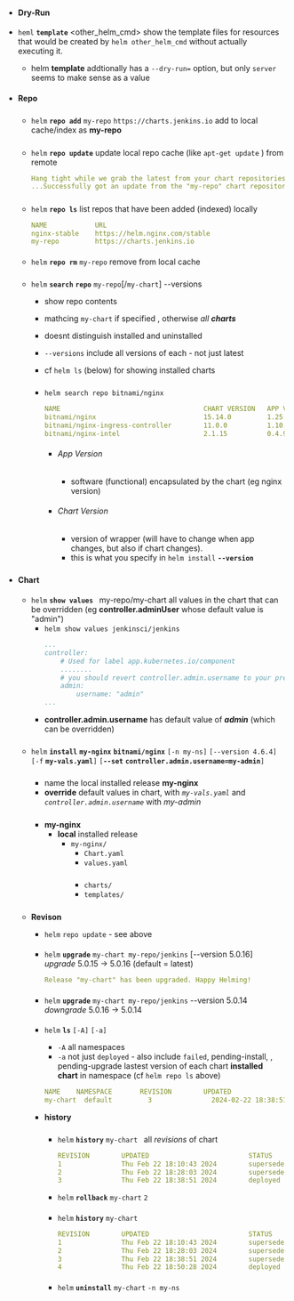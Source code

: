 

- #### Dry-Run
 - `heml` **`template`** <other_helm_cmd>
    show the template files for resources that would be created by `helm other_helm_cmd` without actually executing it.
    - helm **template** addtionally has a `--dry-run=` option, but only `server` seems to make sense as a value
    

- #### Repo
    

    #####
    - `helm` **`repo add`** `my-repo` `https://charts.jenkins.io` 
        add to local cache/index as **my-repo** 
    
    #####
    -  `helm` **`repo update`**
        update local repo cache (like `apt-get update` ) from remote
        ```yaml
        Hang tight while we grab the latest from your chart repositories...
        ...Successfully got an update from the "my-repo" chart repository
        ```
    #####
    - `helm` **`repo ls`**
        list repos that have been added (indexed) locally


        ```yaml
        NAME            URL                               
        nginx-stable    https://helm.nginx.com/stable     
        my-repo         https://charts.jenkins.io   
        ```
    ####
    - `helm` **`repo rm`** `my-repo`
        remove from local cache
    
    ###
    - `helm` **`search`** **`repo`** `my-repo`[/`my-chart`] --versions
        - show repo contents 
        - mathcing `my-chart` if specified , otherwise *all **charts*** 
        - doesnt distinguish installed and uninstalled  
        - `--versions` include all versions of each - not just latest
        
        - cf `helm ls` (below) for showing  installed charts 
        #####
        - `helm search repo bitnami/nginx`
            ```yaml
            NAME                                    CHART VERSION   APP VERSION     DESCRIPTION                                       
            bitnami/nginx                           15.14.0         1.25.4          NGINX Open Source is a web server that can be a...
            bitnami/nginx-ingress-controller        11.0.0          1.10.0          NGINX Ingress Controller is an Ingress controll...
            bitnami/nginx-intel                     2.1.15          0.4.9           DEPRECATED NGINX Open Source for Intel is a lig...`
            ```


            - ###### App Version
                - software (functional) encapsulated by the chart (eg nginx version)
            - ###### Chart Version 
                - version of wrapper (will have to change when app changes, but also if chart changes).
                - this is what you specify in `helm install` **`--version`**
#####
- #### Chart
   
    - `helm` **`show values `** my-repo/my-chart
        <a name="show_values_anchor"></a> 
        all values in the chart that can be overridden (eg  **controller.adminUser** whose default value is "admin")
        - `helm show values jenkinsci/jenkins`
            ```yaml
            ...
            controller:
                # Used for label app.kubernetes.io/component
                ........
                # you should revert controller.admin.username to your preferred admin user:
                admin:
                    username: "admin"
            ...
            ```
        - **controller.admin.username** has default value of ***admin***
        (which can be overridden)




    #####
    - `helm` **`install`**  **`my-nginx`** **`bitnami/nginx`**  `[-n my-ns]` `[--version 4.6.4]` 
     `  ` `[-f` **`my-vals.yaml`**`]` `[`**`--set`** **`controller.admin.username=my-admin`**`]`

       
         ###
         - name the local installed release **my-nginx** 
         -  **override** default values  in chart,  with *`my-vals.yaml`*
         and *`controller.admin.username`* with  *my-admin*
         #####
         - **my-nginx** 
            - **local** installed release
                - `my-nginx/`
                    - `Chart.yaml`
                    - `values.yaml`
                    #####
                    - `charts/`
                    - `templates/`
                    #####

 

    ###
    - **Revison**  
        - `helm` `repo update` - see above

        ####
        - `helm` **`upgrade`** `my-chart my-repo/jenkins`  [--version 5.0.16]
            *upgrade* 5.0.15 -> 5.0.16 (default = latest)
            ```yaml
            Release "my-chart" has been upgraded. Happy Helming!
            ```
        ####
        - `helm` **`upgrade`** `my-chart my-repo/jenkins`  --version 5.0.14
            *downgrade* 5.0.16 -> 5.0.14 

        ####
        - `helm` **`ls`** `[-A]` `[-a]` 
            -  `-A` all namespaces
            -  `-a` not just `deployed` - also include `failed`, pending-install, , pending-upgrade
            lastest version of each chart **installed chart** in namespace (cf `helm repo ls` above)
            ```yaml
            NAME    NAMESPACE       REVISION        UPDATED                                 STATUS          CHART           APP VERSION
            my-chart  default         3               2024-02-22 18:38:51.10607678 +0000 UTC  deployed        jenkins-5.0.14  2.440.1   
            ```

        - **history**     
            ###
            - `helm` **`history`** `my-chart `
                all *revisions* of  chart
                ```yaml
                REVISION        UPDATED                         STATUS          CHART           APP VERSION     DESCRIPTION     
                1               Thu Feb 22 18:10:43 2024        superseded      jenkins-5.0.15  2.440.1         Install complete
                2               Thu Feb 22 18:28:03 2024        superseded      jenkins-5.0.16  2.440.1         Upgrade complete
                3               Thu Feb 22 18:38:51 2024        deployed        jenkins-5.0.14  2.440.1         Upgrade complete
                ```

            - `helm` **`rollback`** `my-chart` `2`
            ####
            - `helm` **`history`** `my-chart `
                ```yaml
                REVISION        UPDATED                         STATUS          CHART           APP VERSION     DESCRIPTION     
                1               Thu Feb 22 18:10:43 2024        superseded      jenkins-5.0.15  2.440.1         Install complete
                2               Thu Feb 22 18:28:03 2024        superseded      jenkins-5.0.16  2.440.1         Upgrade complete
                3               Thu Feb 22 18:38:51 2024        superseded      jenkins-5.0.14  2.440.1         Upgrade complete
                4               Thu Feb 22 18:50:28 2024        deployed        jenkins-5.0.16  2.440.1         Rollback to 2   
                ```

            ####
            - `helm` **`uninstall`** `my-chart` `-n my-ns`
        





